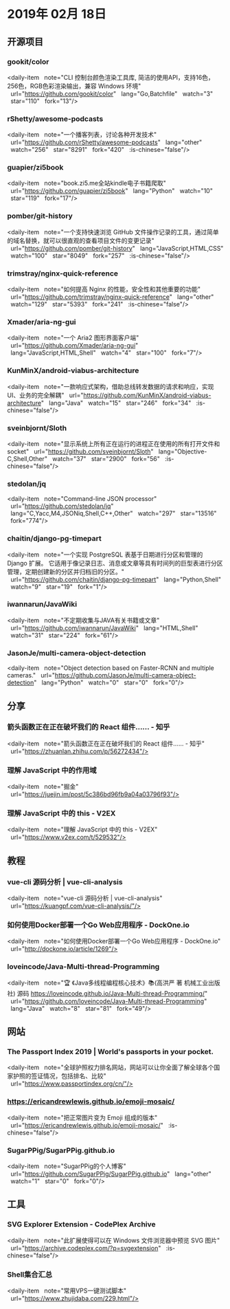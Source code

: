 # 2019年 02月 18日

## 开源项目

### gookit/color

<daily-item
  note="CLI 控制台颜色渲染工具库, 简洁的使用API，支持16色，256色，RGB色彩渲染输出，兼容 Windows 环境"
  url="https://github.com/gookit/color"
  lang="Go,Batchfile"
  watch="3"
  star="110"
  fork="13"/>

### rShetty/awesome-podcasts

<daily-item
  note="一个播客列表，讨论各种开发技术"
  url="https://github.com/rShetty/awesome-podcasts"
  lang="other"
  watch="256"
  star="8291"
  fork="420"
  :is-chinese="false"/>

### guapier/zi5book

<daily-item
  note="book.zi5.me全站kindle电子书籍爬取"
  url="https://github.com/guapier/zi5book"
  lang="Python"
  watch="10"
  star="119"
  fork="17"/>

### pomber/git-history

<daily-item
  note="一个支持快速浏览 GitHub 文件操作记录的工具，通过简单的域名替换，就可以很直观的查看项目文件的变更记录"
  url="https://github.com/pomber/git-history"
  lang="JavaScript,HTML,CSS"
  watch="100"
  star="8049"
  fork="257"
  :is-chinese="false"/>

### trimstray/nginx-quick-reference

<daily-item
  note="如何提高 Nginx 的性能，安全性和其他重要的功能"
  url="https://github.com/trimstray/nginx-quick-reference"
  lang="other"
  watch="129"
  star="5393"
  fork="241"
  :is-chinese="false"/>

### Xmader/aria-ng-gui

<daily-item
  note="一个 Aria2 图形界面客户端"
  url="https://github.com/Xmader/aria-ng-gui"
  lang="JavaScript,HTML,Shell"
  watch="4"
  star="100"
  fork="7"/>

### KunMinX/android-viabus-architecture

<daily-item
  note="一款响应式架构，借助总线转发数据的请求和响应，实现 UI、业务的完全解耦"
  url="https://github.com/KunMinX/android-viabus-architecture"
  lang="Java"
  watch="15"
  star="246"
  fork="34"
  :is-chinese="false"/>

### sveinbjornt/Sloth

<daily-item
  note="显示系统上所有正在运行的进程正在使用的所有打开文件和 socket"
  url="https://github.com/sveinbjornt/Sloth"
  lang="Objective-C,Shell,Other"
  watch="37"
  star="2900"
  fork="56"
  :is-chinese="false"/>

### stedolan/jq

<daily-item
  note="Command-line JSON processor"
  url="https://github.com/stedolan/jq"
  lang="C,Yacc,M4,JSONiq,Shell,C++,Other"
  watch="297"
  star="13516"
  fork="774"/>

### chaitin/django-pg-timepart

<daily-item
  note="一个实现 PostgreSQL 表基于日期进行分区和管理的 Django 扩展。 它适用于像记录日志、消息或文章等具有时间列的巨型表进行分区管理，定期创建新的分区并归档旧的分区。"
  url="https://github.com/chaitin/django-pg-timepart"
  lang="Python,Shell"
  watch="9"
  star="19"
  fork="1"/>

### iwannarun/JavaWiki

<daily-item
  note="不定期收集与JAVA有关书籍或文章"
  url="https://github.com/iwannarun/JavaWiki"
  lang="HTML,Shell"
  watch="31"
  star="224"
  fork="61"/>

### JasonJe/multi-camera-object-detection

<daily-item
  note="Object detection based on Faster-RCNN and multiple cameras."
  url="https://github.com/JasonJe/multi-camera-object-detection"
  lang="Python"
  watch="0"
  star="0"
  fork="0"/>

## 分享

### 箭头函数正在正在破坏我们的 React 组件…… - 知乎

<daily-item
  note="箭头函数正在正在破坏我们的 React 组件…… - 知乎"
  url="https://zhuanlan.zhihu.com/p/56272434"/>

### 理解 JavaScript 中的作用域

<daily-item
  note="掘金"
  url="https://juejin.im/post/5c386bd96fb9a04a03796f93"/>

### 理解 JavaScript 中的 this - V2EX

<daily-item
  note="理解 JavaScript 中的 this - V2EX"
  url="https://www.v2ex.com/t/529532"/>

## 教程

### vue-cli 源码分析 | vue-cli-analysis

<daily-item
  note="vue-cli 源码分析 | vue-cli-analysis"
  url="https://kuangpf.com/vue-cli-analysis/"/>

### 如何使用Docker部署一个Go Web应用程序 - DockOne.io

<daily-item
  note="如何使用Docker部署一个Go Web应用程序 - DockOne.io"
  url="http://dockone.io/article/1269"/>

### loveincode/Java-Multi-thread-Programming

<daily-item
  note="🏆 《Java多线程编程核心技术》📚(高洪严 著 机械工业出版社) 源码 https://loveincode.github.io/Java-Multi-thread-Programming/"
  url="https://github.com/loveincode/Java-Multi-thread-Programming"
  lang="Java"
  watch="8"
  star="81"
  fork="49"/>

## 网站

### The Passport Index 2019 | World's passports in your pocket.

<daily-item
  note="全球护照权力排名网站，网站可以让你全面了解全球各个国家护照的签证情况，包括排名、比较"
  url="https://www.passportindex.org/cn/"/>

### https://ericandrewlewis.github.io/emoji-mosaic/

<daily-item
  note="把正常图片变为 Emoji 组成的版本"
  url="https://ericandrewlewis.github.io/emoji-mosaic/"
  :is-chinese="false"/>

### SugarPPig/SugarPPig.github.io

<daily-item
  note="SugarPPig的个人博客"
  url="https://github.com/SugarPPig/SugarPPig.github.io"
  lang="other"
  watch="1"
  star="0"
  fork="0"/>

## 工具

### SVG Explorer Extension - CodePlex Archive

<daily-item
  note="此扩展使得可以在 Windows 文件浏览器中预览 SVG 图片"
  url="https://archive.codeplex.com/?p=svgextension"
  :is-chinese="false"/>

### Shell集合汇总

<daily-item
  note="常用VPS一键测试脚本"
  url="https://www.zhujidaba.com/229.html"/>

<daily-footer/>